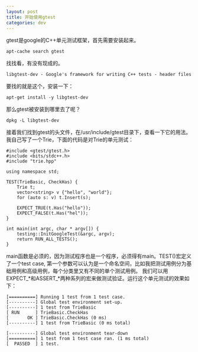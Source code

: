 ```yaml
---
layout: post
title: 开始使用gtest
categories: dev
---
```


gtest是google的C++单元测试框架，首先需要安装起来。
```
apt-cache search gtest
```
找找看，有没有现成的。
```
libgtest-dev - Google's framework for writing C++ tests - header files
```
要找的就是这个，安装一下：
```
apt-get install -y libgtest-dev
```

那么gtest被安装到哪里去了呢？
```
dpkg -L libgtest-dev
```
接着我们找到gtest的头文件，在/usr/include/gtest目录下，查看一下它的用法。
我自己写了一个Trie，下面的代码是对Trie的单元测试：
```
#include <gtest/gtest.h>
#include <bits/stdc++.h>
#include "trie.hpp"

using namespace std;

TEST(TrieBasic, CheckHas) {
    Trie t;
    vector<string> v {"hello", "world"};
    for (auto s: v) t.Insert(s);

    EXPECT_TRUE(t.Has("hello"));
    EXPECT_FALSE(t.Has("hel"));
}

int main(int argc, char * argv[]) {
    testing::InitGoogleTest(&argc, argv);
    return RUN_ALL_TESTS();
}
```

main函数是必须的，因为测试程序也是一个程序，必须得有main。TEST()宏定义了一个test case,
第一个参数可以认为是一个命名空间，比如我把测试用例分为基础用例和高级用例，每个分类里又有不同的单个测试用例。
我们可以用EXPECT_*和ASSERT_*两种系列的宏来做测试验证。运行这个单元测试的效果如下：
```
[==========] Running 1 test from 1 test case.
[----------] Global test environment set-up.
[----------] 1 test from TrieBasic
[ RUN      ] TrieBasic.CheckHas
[       OK ] TrieBasic.CheckHas (0 ms)
[----------] 1 test from TrieBasic (0 ms total)

[----------] Global test environment tear-down
[==========] 1 test from 1 test case ran. (1 ms total)
[  PASSED  ] 1 test.
```
